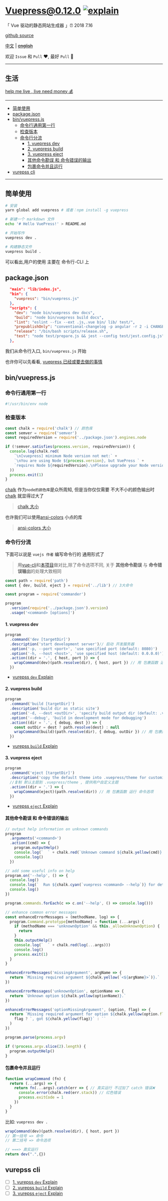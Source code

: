# Vuepress@0.12.0 [![explain]][source] 

[explain]: http://llever.com/explain.svg
[source]: https://github.com/chinanf-boy/Source-Explain
    
「 Vue 驱动的静态网站生成器 」⏰ 2018 7.16

[github source](https://github.com/vuejs/vuepress)

[中文](./readme.md) | ~~[english](./readme.en.md)~~

欢迎 `Issue` 和 `Pull` ❤️, 最好 `Pull` 👏

---

## 生活

[help me live , live need money 💰](https://github.com/chinanf-boy/live-need-money)

---

<!-- START doctoc generated TOC please keep comment here to allow auto update -->
<!-- DON'T EDIT THIS SECTION, INSTEAD RE-RUN doctoc TO UPDATE -->


- [简单使用](#%E7%AE%80%E5%8D%95%E4%BD%BF%E7%94%A8)
- [package.json](#packagejson)
- [bin/vuepress.js](#binvuepressjs)
  - [命令行通用第一行](#%E5%91%BD%E4%BB%A4%E8%A1%8C%E9%80%9A%E7%94%A8%E7%AC%AC%E4%B8%80%E8%A1%8C)
  - [检查版本](#%E6%A3%80%E6%9F%A5%E7%89%88%E6%9C%AC)
  - [命令行分流](#%E5%91%BD%E4%BB%A4%E8%A1%8C%E5%88%86%E6%B5%81)
    - [1. vuepress dev](#1-vuepress-dev)
    - [2. vuepress build](#2-vuepress-build)
    - [3. vuepress eject](#3-vuepress-eject)
    - [其他命令勘误 和 命令错误的输出](#%E5%85%B6%E4%BB%96%E5%91%BD%E4%BB%A4%E5%8B%98%E8%AF%AF-%E5%92%8C-%E5%91%BD%E4%BB%A4%E9%94%99%E8%AF%AF%E7%9A%84%E8%BE%93%E5%87%BA)
    - [包裹命令并且运行](#%E5%8C%85%E8%A3%B9%E5%91%BD%E4%BB%A4%E5%B9%B6%E4%B8%94%E8%BF%90%E8%A1%8C)
- [vurepss cli](#vurepss-cli)

<!-- END doctoc generated TOC please keep comment here to allow auto update -->

---

## 简单使用

``` bash
# 安装
yarn global add vuepress # 或者：npm install -g vuepress

# 新建一个 markdown 文件
echo '# Hello VuePress!' > README.md

# 开始写作
vuepress dev .

# 构建静态文件
vuepress build .
```

可以看出,用户的使用 主要在 命令行-CLI 上

## package.json

``` json
  "main": "lib/index.js",
  "bin": {
    "vuepress": "bin/vuepress.js"
  },
  "scripts": {
    "dev": "node bin/vuepress dev docs",
    "build": "node bin/vuepress build docs",
    "lint": "eslint --fix --ext .js,.vue bin/ lib/ test/",
    "prepublishOnly": "conventional-changelog -p angular -r 2 -i CHANGELOG.md -s",
    "release": "/bin/bash scripts/release.sh",
    "test": "node test/prepare.js && jest --config test/jest.config.js"
  },
```

我们从命令行入口, `bin/vuepress.js` 开始

也许你可以先看看, [vuepress 已经或要去做的事情](https://vuepress.vuejs.org/zh/guide/#%E5%AE%83%E6%98%AF%E5%A6%82%E4%BD%95%E5%B7%A5%E4%BD%9C%E7%9A%84%EF%BC%9F)

## bin/vuepress.js

### 命令行通用第一行

``` js
#!/usr/bin/env node
```

### 检查版本

``` js
const chalk = require('chalk') // 颜色库
const semver = require('semver')
const requiredVersion = require('../package.json').engines.node

if (!semver.satisfies(process.version, requiredVersion)) {
  console.log(chalk.red(
    `\n[vuepress] minimum Node version not met:` +
    `\nYou are using Node ${process.version}, but VuePress ` +
    `requires Node ${requiredVersion}.\nPlease upgrade your Node version.\n`
  ))
  process.exit(1)
}

```

[chalk] 作为`node的颜色库`是众所周知, 但是当你仅仅需要 不大不小的颜色输出时
[chalk] 就显得过大了 

> [chalk 大小](https://bundlephobia.com/result?p=chalk@2.4.1)

也许我们可以使用[ansi-colors] 小点的库 

> [ansi-colors 大小](https://bundlephobia.com/result?p=ansi-colors@2.0.2)


[ansi-colors]: https://github.com/doowb/ansi-colors
[chalk]: https://github.com/chalk/chalk

### 命令行分流

下面可以说是 `vuejs 作者` 编写命令行的 通用形式了

> 用[vue-cli]和[本项目][local]做对比,除了命令选项不同, 关于 **其他命令勘误** 与 **命令错误输出**的处理大致相同

[local]: #%E5%85%B6%E4%BB%96%E5%91%BD%E4%BB%A4%E5%8B%98%E8%AF%AF-%E5%92%8C-%E5%91%BD%E4%BB%A4%E9%94%99%E8%AF%AF%E7%9A%84%E8%BE%93%E5%87%BA
[vue-cli]: https://github.com/vuejs/vue-cli/blob/dev/packages/%40vue/cli/bin/vue.js#L141

``` js
const path = require('path')
const { dev, build, eject } = require('../lib') // 3大命令

const program = require('commander')

program
  .version(require('../package.json').version)
  .usage('<command> [options]')

```

#### 1. vuepress dev

``` js
program
  .command('dev [targetDir]')
  .description('start development server')// 启动 开发服务器
  .option('-p, --port <port>', 'use specified port (default: 8080)')
  .option('-h, --host <host>', 'use specified host (default: 0.0.0.0)')
  .action((dir = '.', { host, port }) => {
    wrapCommand(dev)(path.resolve(dir), { host, port }) // 用 包裹函数 运行 命令选项
  })

```

- [vurepss `dev` Explain](#vurepss-cli)

#### 2. vuepress build 

``` js
program
  .command('build [targetDir]')
  .description('build dir as static site')
  .option('-d, --dest <outDir>', 'specify build output dir (default: .vuepress/dist)') // 构建版本 输出目录
  .option('--debug', 'build in development mode for debugging')
  .action((dir = '.', { debug, dest }) => {
    const outDir = dest ? path.resolve(dest) : null
    wrapCommand(build)(path.resolve(dir), { debug, outDir }) // 用 包裹函数 运行 命令选项
  })

```

- [vurepss `build` Explain](#vurepss-cli)

#### 3. vuepress eject

``` js
program
  .command('eject [targetDir]')
  .description('copy the default theme into .vuepress/theme for customization.') 
  //复制 默认主题到 .vuepress/theme , 提供用户自定义主题
  .action((dir = '.') => {
    wrapCommand(eject)(path.resolve(dir)) // 用 包裹函数 运行 命令选项
  })

```

- [vurepss `eject` Explain](#vurepss-cli)

#### 其他命令勘误 和 命令错误的输出

``` js
// output help information on unknown commands
program
  .arguments('<command>')
  .action((cmd) => {
    program.outputHelp()
    console.log(`  ` + chalk.red(`Unknown command ${chalk.yellow(cmd)}.`))
    console.log()
  })

// add some useful info on help
program.on('--help', () => {
  console.log()
  console.log(`  Run ${chalk.cyan(`vuepress <command> --help`)} for detailed usage of given command.`)
  console.log()
})

program.commands.forEach(c => c.on('--help', () => console.log()))

// enhance common error messages
const enhanceErrorMessages = (methodName, log) => {
  program.Command.prototype[methodName] = function (...args) {
    if (methodName === 'unknownOption' && this._allowUnknownOption) {
      return
    }
    this.outputHelp()
    console.log(`  ` + chalk.red(log(...args)))
    console.log()
    process.exit(1)
  }
}

enhanceErrorMessages('missingArgument', argName => {
  return `Missing required argument ${chalk.yellow(`<${argName}>`)}.`
})

enhanceErrorMessages('unknownOption', optionName => {
  return `Unknown option ${chalk.yellow(optionName)}.`
})

enhanceErrorMessages('optionMissingArgument', (option, flag) => {
  return `Missing required argument for option ${chalk.yellow(option.flags)}` + (
    flag ? `, got ${chalk.yellow(flag)}` : ``
  )
})

program.parse(process.argv)

if (!process.argv.slice(2).length) {
  program.outputHelp()
}

```

#### 包裹命令并且运行

``` js
function wrapCommand (fn) {
  return (...args) => {
    return fn(...args).catch(err => { // 真实运行 不过加了 catch 错误❌
      console.error(chalk.red(err.stack)) // 红色错误
      process.exitCode = 1
    })
  }
}
```

比如: `vuepress dev .`

``` js
wrapCommand(dev)(path.resolve(dir), { host, port })
// 第一括号 => 命令
// 第二括号 => 命令选项

// ===> 真实运行
return dev(".",{})
```

## vurepss cli

- [ ] [1. vurepss `dev` Explain](dev.ex.md)
- [ ] [2. vurepss `build` Explain](build.ex.md)
- [ ] [3. vurepss `eject` Explain](eject.ex.md)
